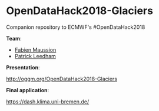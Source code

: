 # OpenDataHack2018-Glaciers

Companion repository to ECMWF's #OpenDataHack2018

**Team**:
- [Fabien Maussion](https://github.com/fmaussion)
- [Patrick Leedham](https://github.com/PaleTomato)

**Presentation**:

http://oggm.org/OpenDataHack2018-Glaciers

**Final application**:

https://dash.klima.uni-bremen.de/
